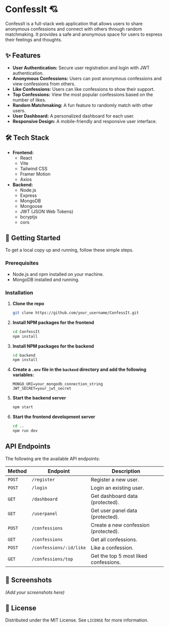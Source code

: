# ConfessIt 💘

ConfessIt is a full-stack web application that allows users to share anonymous confessions and connect with others through random matchmaking. It provides a safe and anonymous space for users to express their feelings and thoughts.

## ✨ Features

*   **User Authentication:** Secure user registration and login with JWT authentication.
*   **Anonymous Confessions:** Users can post anonymous confessions and view confessions from others.
*   **Like Confessions:** Users can like confessions to show their support.
*   **Top Confessions:** View the most popular confessions based on the number of likes.
*   **Random Matchmaking:** A fun feature to randomly match with other users.
*   **User Dashboard:** A personalized dashboard for each user.
*   **Responsive Design:** A mobile-friendly and responsive user interface.

## 🛠️ Tech Stack

*   **Frontend:**
    *   React
    *   Vite
    *   Tailwind CSS
    *   Framer Motion
    *   Axios
*   **Backend:**
    *   Node.js
    *   Express
    *   MongoDB
    *   Mongoose
    *   JWT (JSON Web Tokens)
    *   bcryptjs
    *   cors

## 🚀 Getting Started

To get a local copy up and running, follow these simple steps.

### Prerequisites

*   Node.js and npm installed on your machine.
*   MongoDB installed and running.

### Installation

1.  **Clone the repo**
    ```sh
    git clone https://github.com/your_username/ConfessIt.git
    ```
2.  **Install NPM packages for the frontend**
    ```sh
    cd ConfessIt
    npm install
    ```
3.  **Install NPM packages for the backend**
    ```sh
    cd backend
    npm install
    ```
4.  **Create a `.env` file in the `backend` directory and add the following variables:**
    ```
    MONGO_URI=your_mongodb_connection_string
    JWT_SECRET=your_jwt_secret
    ```
5.  **Start the backend server**
    ```sh
    npm start
    ```
6.  **Start the frontend development server**
    ```sh
    cd ..
    npm run dev
    ```

## API Endpoints

The following are the available API endpoints:

| Method | Endpoint               | Description                               |
| ------ | ---------------------- | ----------------------------------------- |
| `POST` | `/register`            | Register a new user.                      |
| `POST` | `/login`               | Login an existing user.                   |
| `GET`  | `/dashboard`           | Get dashboard data (protected).           |
| `GET`  | `/userpanel`           | Get user panel data (protected).          |
| `POST` | `/confessions`         | Create a new confession (protected).      |
| `GET`  | `/confessions`         | Get all confessions.                      |
| `POST` | `/confessions/:id/like`| Like a confession.                        |
| `GET`  | `/confessions/top`     | Get the top 5 most liked confessions.     |

## 📸 Screenshots

*(Add your screenshots here)*

## 📄 License

Distributed under the MIT License. See `LICENSE` for more information.